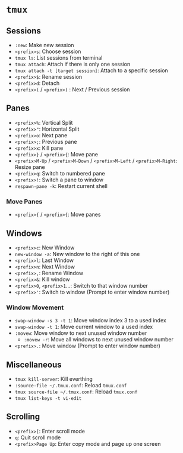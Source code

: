 # `tmux`

## Sessions

* `:new`: Make new session
* `<prefix>s`: Choose session
* `tmux ls`: List sessions from terminal
* `tmux attach`: Attach if there is only one session
* `tmux attach -t [target session]`: Attach to a specific session
* `<prefix>$`: Rename session
* `<prefix>d`: Detach
* `<prefix>(` / `<prefix>)` : Next / Previous session

## Panes

* `<prefix>%`: Vertical Split
* `<prefix>"`: Horizontal Split
* `<prefix>o`: Next pane
* `<prefix>;`: Previous pane
* `<prefix>x`: Kill pane
* `<prefix>}` / `<prefix>{`: Move pane
* `<prefix>M-Up` / `<prefix>M-Down` / `<prefix>M-Left` / `<prefix>M-Right`: Resize pane
* `<prefix>q`: Switch to numbered pane
* `<prefix>!`: Switch a pane to window
* `respawn-pane -k`: Restart current shell

### Move Panes

* `<prefix>{` / `<prefix>{`: Move panes

## Windows

* `<prefix>c`: New Window
* `new-window -a`: New window to the right of this one
* `<prefix>l`: Last Window
* `<prefix>n`: Next Window
* `<prefix>,`: Rename Window
* `<prefix>&`: Kill window
* `<prefix>0`, `<prefix>1`...: Switch to that window number
* `<prefix>'`: Switch to window (Prompt to enter window number)	

### Window Movement

* `swap-window -s 3 -t 1`: Move window index 3 to a used index
* `swap-window -t 1`: Move current window to a used index
* `:movew`: Move window to next unused window number
	* `:movew -r`: Move all windows to next unused window number
* `<prefix>.`: Move window (Prompt to enter window number)

## Miscellaneous

* `tmux kill-server`: Kill everthing
* `:source-file ~/.tmux.conf`: Reload `tmux.conf`
* `tmux source-file ~/.tmux.conf`: Reload `tmux.conf`
* `tmux list-keys -t vi-edit`

## Scrolling

* `<prefix>[`: Enter scroll mode
* `q`: Quit scroll mode
* `<prefix>Page Up`: Enter copy mode and page up one screen
